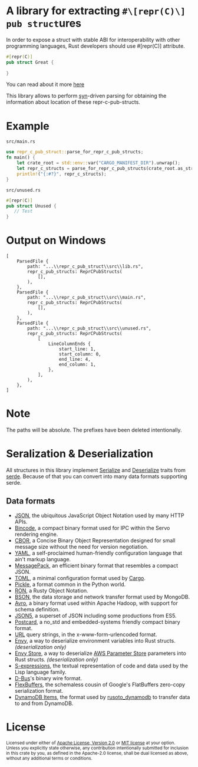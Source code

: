 # A library for extracting `#\[repr(C)\] pub struct`ures

In order to expose a struct with stable ABI for interoperability with other programming languages,
Rust developers should use #\[repr(C)\] attribute.

```rust
#[repr(C)]
pub struct Great {
    
}
```

You can read about it more [here](https://doc.rust-lang.org/nomicon/other-reprs.html#reprc)
 
This library allows to perform [syn](https://crates.io/crates/syn)-driven parsing for obtaining the information about
location of these repr-c-pub-structs.

# Example

`src/main.rs`

```rust
use repr_c_pub_struct::parse_for_repr_c_pub_structs;
fn main() {
    let crate_root = std::env::var("CARGO_MANIFEST_DIR").unwrap();
    let repr_c_structs = parse_for_repr_c_pub_structs(crate_root.as_str());
    println!("{:#?}", repr_c_structs);
}
```

`src/unused.rs`

```rust
#[repr(C)]
pub struct Unused {
   // Test
}
```

# Output on Windows

```text
[
    ParsedFile {
        path: "...\\repr_c_pub_struct\\src\\lib.rs",
        repr_c_pub_structs: ReprCPubStructs(
            [],
        ),
    },
    ParsedFile {
        path: "...\\repr_c_pub_struct\\src\\main.rs",
        repr_c_pub_structs: ReprCPubStructs(
            [],
        ),
    },
    ParsedFile {
        path: "...\\repr_c_pub_struct\\src\\unused.rs",
        repr_c_pub_structs: ReprCPubStructs(
            [
                LineColumnEnds {
                    start_line: 1,
                    start_column: 0,
                    end_line: 4,
                    end_column: 1,
                },
            ],
        ),
    },
]
```

# Note
The paths will be absolute. The prefixes have been deleted intentionally.

# Seralization & Deserialization

All structures in this library implement [Serialize](https://docs.rs/serde/latest/serde/trait.Serialize.html) and [Deserialize](https://docs.rs/serde/latest/serde/trait.Deserialize.html) traits from [serde](https://docs.rs/serde/latest/serde/#). Because of that you can convert into many data formats supporting serde.

## Data formats

- [JSON], the ubiquitous JavaScript Object Notation used by many HTTP APIs.
- [Bincode], a compact binary format
  used for IPC within the Servo rendering engine.
- [CBOR], a Concise Binary Object Representation designed for small message
  size without the need for version negotiation.
- [YAML], a self-proclaimed human-friendly configuration language that ain't
  markup language.
- [MessagePack], an efficient binary format that resembles a compact JSON.
- [TOML], a minimal configuration format used by [Cargo].
- [Pickle], a format common in the Python world.
- [RON], a Rusty Object Notation.
- [BSON], the data storage and network transfer format used by MongoDB.
- [Avro], a binary format used within Apache Hadoop, with support for schema
  definition.
- [JSON5], a superset of JSON including some productions from ES5.
- [Postcard], a no\_std and embedded-systems friendly compact binary format.
- [URL] query strings, in the x-www-form-urlencoded format.
- [Envy], a way to deserialize environment variables into Rust structs.
  *(deserialization only)*
- [Envy Store], a way to deserialize [AWS Parameter Store] parameters into
  Rust structs. *(deserialization only)*
- [S-expressions], the textual representation of code and data used by the
  Lisp language family.
- [D-Bus]'s binary wire format.
- [FlexBuffers], the schemaless cousin of Google's FlatBuffers zero-copy serialization format.
- [DynamoDB Items], the format used by [rusoto_dynamodb] to transfer data to
  and from DynamoDB.

# License

<sup>
Licensed under either of <a href="LICENSE-APACHE">Apache License, Version
2.0</a> or <a href="LICENSE-MIT">MIT license</a> at your option.
</sup>

<br>

<sub>
Unless you explicitly state otherwise, any contribution intentionally submitted
for inclusion in this crate by you, as defined in the Apache-2.0 license, shall
be dual licensed as above, without any additional terms or conditions.
</sub>

[JSON]: https://github.com/serde-rs/json
[Bincode]: https://github.com/servo/bincode
[CBOR]: https://github.com/enarx/ciborium
[YAML]: https://github.com/dtolnay/serde-yaml
[MessagePack]: https://github.com/3Hren/msgpack-rust
[TOML]: https://github.com/alexcrichton/toml-rs
[Pickle]: https://github.com/birkenfeld/serde-pickle
[RON]: https://github.com/ron-rs/ron
[BSON]: https://github.com/zonyitoo/bson-rs
[Avro]: https://github.com/flavray/avro-rs
[JSON5]: https://github.com/callum-oakley/json5-rs
[Postcard]: https://github.com/jamesmunns/postcard
[URL]: https://docs.rs/serde_qs
[Envy]: https://github.com/softprops/envy
[Envy Store]: https://github.com/softprops/envy-store
[Cargo]: https://doc.rust-lang.org/cargo/reference/manifest.html
[AWS Parameter Store]: https://docs.aws.amazon.com/systems-manager/latest/userguide/systems-manager-paramstore.html
[S-expressions]: https://github.com/rotty/lexpr-rs
[D-Bus]: https://docs.rs/zvariant
[FlexBuffers]: https://github.com/google/flatbuffers/tree/master/rust/flexbuffers
[DynamoDB Items]: https://docs.rs/serde_dynamo
[rusoto_dynamodb]: https://docs.rs/rusoto_dynamodb
